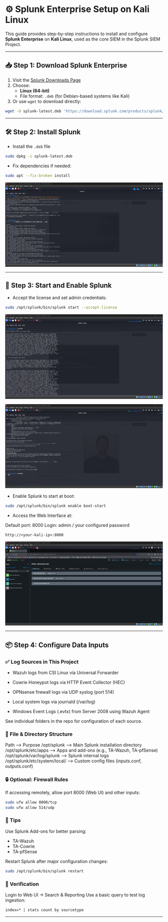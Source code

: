 # ⚙️ Splunk Enterprise Setup on Kali Linux

This guide provides step-by-step instructions to install and configure **Splunk Enterprise** on **Kali Linux**, used as the core SIEM in the Splunk SIEM Project.

---

## 📥 Step 1: Download Splunk Enterprise

1. Visit the [Splunk Downloads Page](https://www.splunk.com/en_us/download/splunk-enterprise.html)
2. Choose:
   - **Linux (64-bit)**
   - File format: `.deb` (for Debian-based systems like Kali)
3. Or use `wget` to download directly:

```bash
wget -O splunk-latest.deb 'https://download.splunk.com/products/splunk/releases/9.2.0/linux/splunk-9.2.0-xxxxxxx-linux-2.6-amd64.deb'
```

---

## 🛠️ Step 2: Install Splunk

- Install the `.deb` file 

```bash
sudo dpkg -i splunk-latest.deb
```

- Fix dependencies if needed:

```bash
sudo apt --fix-broken install
```

![splunk](Screenshots/install.png)

---

## 🚀 Step 3: Start and Enable Splunk

- Accept the license and set admin credentials:

```bash
sudo /opt/splunk/bin/splunk start --accept-license
```

![splunk](Screenshots/install2.png)

![splunk](Screenshots/install3.png)

- Enable Splunk to start at boot:

```bash
sudo /opt/splunk/bin/splunk enable boot-start
```

- Access the Web Interface at:

Default port: 8000
Login: admin / your configured password

```
http://<your-kali-ip>:8000
```

![splunk](Screenshots/splunkweb.png)

---

## 📦 Step 4: Configure Data Inputs

### ✅ Log Sources in This Project

- Wazuh logs from CSI Linux via Universal Forwarder

- Cowrie Honeypot logs via HTTP Event Collector (HEC)

- OPNsense firewall logs via UDP syslog (port 514)

- Local system logs via journald (/var/log)

- Windows Event Logs (.evtx) from Server 2008 using Wazuh Agent

See individual folders in the repo for configuration of each source.

### 📁 File & Directory Structure
Path --> Purpose
/opt/splunk -->	Main Splunk installation directory
/opt/splunk/etc/apps	--> Apps and add-ons (e.g., TA-Wazuh, TA-pfSense)
/opt/splunk/var/log/splunk	--> Splunk internal logs
/opt/splunk/etc/system/local/	--> Custom config files (inputs.conf, outputs.conf)

### 🔒 Optional: Firewall Rules

If accessing remotely, allow port 8000 (Web UI) and other inputs:

```bash
sudo ufw allow 8000/tcp
sudo ufw allow 514/udp
```

### 🧠 Tips

Use Splunk Add-ons for better parsing:
- TA-Wazuh
- TA-Cowrie
- TA-pfSense

Restart Splunk after major configuration changes:

```bash
sudo /opt/splunk/bin/splunk restart
```

### 🧪 Verification

Login to Web UI → Search & Reporting
Use a basic query to test log ingestion:

```spl
index=* | stats count by sourcetype
```

---
